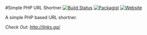 #Simple PHP URL Shortner 
[![Build Status](https://travis-ci.org/AravindVasudev/links.gq.svg?branch=master)](https://travis-ci.org/AravindVasudev/links.gq)
[![Packagist](https://img.shields.io/packagist/l/doctrine/orm.svg?maxAge=2592000)](https://badges.mit-license.org/)
[![Website](https://img.shields.io/badge/http%3A%2F%2Flinks.gq%2F-source%20code-blue.svg)](http://links.gq/)

A simple PHP based URL shortner.

_Check Out: http://links.gq/_
